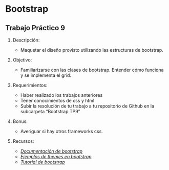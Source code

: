 Bootstrap
===============

Trabajo Práctico 9
-----------------

1.  Descripción:
    -   Maquetar el diseño provisto utilizando las estructuras de bootstrap.

2.  Objetivo:
    -   Familiarizarse con las clases de bootstrap. Entender cómo funciona y se implementa el grid.

3.  Requerimientos:
    -   Haber realizado los trabajos anteriores
    -   Tener conocimientos de css y html
    -   Subir la resolución de tu trabajo a tu repositorio de Github en la subcarpeta “Bootstrap TP9”

4.  Bonus:
    -   Averiguar si hay otros frameworks css.

5.  Recursos:
    -   [*Documentación de bootstrap*](http://getbootstrap.com)
    -   [*Ejemplos de themes en bootstrap*](http://getbootstrap.com/getting-started/#examples)
    -   [*Tutorial de bootstrap*](https://librosweb.es/libro/bootstrap_3/)
